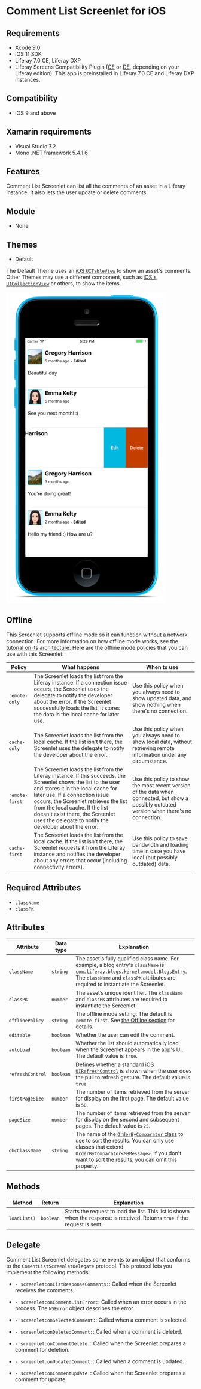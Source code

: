# Comment List Screenlet for iOS [](id=comment-list-screenlet-for-ios)

## Requirements [](id=requirements)

- Xcode 9.0
- iOS 11 SDK
- Liferay 7.0 CE, Liferay DXP 
- Liferay Screens Compatibility Plugin 
  ([CE](http://www.liferay.com/marketplace/-/mp/application/54365664) or 
  [DE](http://www.liferay.com/marketplace/-/mp/application/54369726), 
  depending on your Liferay edition). This app is preinstalled in Liferay 7.0 CE 
  and Liferay DXP instances. 

## Compatibility [](id=compatibility)

- iOS 9 and above

## Xamarin requirements

- Visual Studio 7.2
- Mono .NET framework 5.4.1.6

## Features [](id=features)

Comment List Screenlet can list all the comments of an asset in a Liferay 
instance. It also lets the user update or delete comments. 

## Module [](id=module)

- None

## Themes [](id=themes)

- Default

The Default Theme uses an 
[iOS `UITableView`](https://developer.apple.com/reference/uikit/uitableview) 
to show an asset's comments. Other Themes may use a different component, such as 
[iOS's `UICollectionView`](https://developer.apple.com/reference/uikit/uicollectionview) 
or others, to show the items. 

![Figure 1: Comment List Screenlet using the Default Theme.](../../images/screens-ios-commentlist.png)

## Offline [](id=offline)

This Screenlet supports offline mode so it can function without a network 
connection. For more information on how offline mode works, see the 
[tutorial on its architecture](/develop/tutorials/-/knowledge_base/7-0/architecture-of-offline-mode-in-liferay-screens). 
Here are the offline mode policies that you can use with this Screenlet: 

| Policy | What happens | When to use |
|--------|--------------|-------------|
| `remote-only` | The Screenlet loads the list from the Liferay instance. If a connection issue occurs, the Screenlet uses the delegate to notify the developer about the error. If the Screenlet successfully loads the list, it stores the data in the local cache for later use. | Use this policy when you always need to show updated data, and show nothing when there's no connection. |
| `cache-only` | The Screenlet loads the list from the local cache. If the list isn't there, the Screenlet uses the delegate to notify the developer about the error. | Use this policy when you always need to show local data, without retrieving remote information under any circumstance. |
| `remote-first` | The Screenlet loads the list from the Liferay instance. If this succeeds, the Screenlet shows the list to the user and stores it in the local cache for later use. If a connection issue occurs, the Screenlet retrieves the list from the local cache. If the list doesn't exist there, the Screenlet uses the delegate to notify the developer about the error. | Use this policy to show the most recent version of the data when connected, but show a possibly outdated version when there's no connection. |
| `cache-first` | The Screenlet loads the list from the local cache. If the list isn't there, the Screenlet requests it from the Liferay instance and notifies the developer about any errors that occur (including connectivity errors). | Use this policy to save bandwidth and loading time in case you have local (but possibly outdated) data. |

## Required Attributes [](id=required-attributes)

- `className`
- `classPK`

## Attributes [](id=attributes)

| Attribute | Data type | Explanation |
|-----------|-----------|-------------|
| `className` | `string` | The asset's fully qualified class name. For example, a blog entry's `className` is [`com.liferay.blogs.kernel.model.BlogsEntry`](@platform-ref@/7.0-latest/javadocs/portal-kernel/com/liferay/blogs/kernel/model/BlogsEntry.html). The `className` and `classPK` attributes are required to instantiate the Screenlet. |
| `classPK` | `number` | The asset’s unique identifier. The `className` and `classPK` attributes are required to instantiate the Screenlet. |
| `offlinePolicy` | `string` | The offline mode setting. The default is `remote-first`. See [the Offline section](/develop/reference/-/knowledge_base/7-0/comment-list-screenlet-for-ios#offline) for details. |
| `editable` | `boolean` | Whether the user can edit the comment. |
| `autoLoad` | `boolean` | Whether the list should automatically load when the Screenlet appears in the app's UI. The default value is `true`. |
| `refreshControl` | `boolean` | Defines whether a standard [iOS `UIRefreshControl`](https://developer.apple.com/library/ios/documentation/UIKit/Reference/UIRefreshControl_class/) is shown when the user does the pull to refresh gesture. The default value is `true`. |
| `firstPageSize` | `number` | The number of items retrieved from the server for display on the first page. The default value is `50`. |
| `pageSize` | `number` | The number of items retrieved from the server for display on the second and subsequent pages. The default value is `25`. |
| `obcClassName` | `string` | The name of the [`OrderByComparator` class](@platform-ref@/7.0-latest/javadocs/portal-kernel/com/liferay/portal/kernel/util/OrderByComparator.html) to use to sort the results. You can only use classes that extend `OrderByComparator<MBMessage>`. If you don't want to sort the results, you can omit this property. |

## Methods [](id=methods)

| Method | Return | Explanation |
|-----------|-----------|-------------| 
| `loadList()` | `boolean` | Starts the request to load the list. This list is shown when the response is received. Returns `true` if the request is sent. | 

## Delegate [](id=delegate)

Comment List Screenlet delegates some events to an object that conforms to the 
`ComentListScreenletDelegate` protocol. This protocol lets you implement the 
following methods: 

- `- screenlet:onListResponseComments:`: Called when the Screenlet receives the 
  comments. 

- `- screenlet:onCommentListError:`: Called when an error occurs in the process. 
  The `NSError` object describes the error. 

- `- screenlet:onSelectedComment:`: Called when a comment is selected.

- `- screenlet:onDeletedComment:`: Called when a comment is deleted.

- `- screenlet:onCommentDelete:`: Called when the Screenlet prepares a comment 
  for deletion. 

- `- screenlet:onUpdatedComment:`: Called when a comment is updated. 

- `- screenlet:onCommentUpdate:`: Called when the Screenlet prepares a comment 
  for update. 
